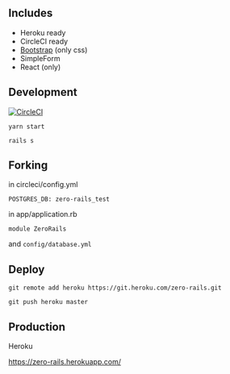 ## Includes

* Heroku ready
* CircleCI ready
* [Bootstrap](https://getbootstrap.com/) (only css)
* SimpleForm
* React (only)

## Development

[![CircleCI](https://circleci.com/gh/grrrisu/zero-rails.svg?style=svg)](https://circleci.com/gh/grrrisu/zero-rails)

`yarn start`

`rails s`

## Forking

in circleci/config.yml

`POSTGRES_DB: zero-rails_test`

in app/application.rb

`module ZeroRails`

and `config/database.yml`

## Deploy

`git remote add heroku https://git.heroku.com/zero-rails.git`

`git push heroku master`

## Production

Heroku

https://zero-rails.herokuapp.com/
